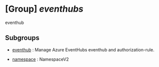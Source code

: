 # [Group] _eventhubs_

eventhub

## Subgroups

- [eventhub](/Commands/eventhubs/eventhub/readme.md)
: Manage Azure EventHubs eventhub and authorization-rule.

- [namespace](/Commands/eventhubs/namespace/readme.md)
: NamespaceV2
